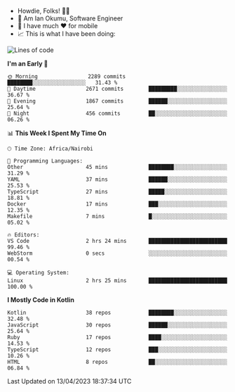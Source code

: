 
* Howdie, Folks! 👋🤓
* 🤪 Am Ian Okumu, Software Engineer
* 📱 I have much ❤️ for mobile
* 📈 This is what I have been doing:
  
<!-- <a href="https://otsembo.github.io/OtsemboPortfolio/" style="margin-right:.5%; margin-top=.5%;">
  <img align="center" src="https://github-readme-stats.vercel.app/api/top-langs/?username=otsembo&layout=compact" />
</a> -->

<!--START_SECTION:waka-->
![Lines of code](https://img.shields.io/badge/From%20Hello%20World%20I%27ve%20Written-5.9%20million%20lines%20of%20code-blue)

**I'm an Early 🐤** 

```text
🌞 Morning                2289 commits        ████████░░░░░░░░░░░░░░░░░   31.43 % 
🌆 Daytime                2671 commits        █████████░░░░░░░░░░░░░░░░   36.67 % 
🌃 Evening                1867 commits        ██████░░░░░░░░░░░░░░░░░░░   25.64 % 
🌙 Night                  456 commits         ██░░░░░░░░░░░░░░░░░░░░░░░   06.26 % 
```


📊 **This Week I Spent My Time On** 

```text
🕑︎ Time Zone: Africa/Nairobi

💬 Programming Languages: 
Other                    45 mins             ████████░░░░░░░░░░░░░░░░░   31.29 % 
YAML                     37 mins             ██████░░░░░░░░░░░░░░░░░░░   25.53 % 
TypeScript               27 mins             █████░░░░░░░░░░░░░░░░░░░░   18.81 % 
Docker                   17 mins             ███░░░░░░░░░░░░░░░░░░░░░░   12.35 % 
Makefile                 7 mins              █░░░░░░░░░░░░░░░░░░░░░░░░   05.02 % 

🔥 Editors: 
VS Code                  2 hrs 24 mins       █████████████████████████   99.46 % 
WebStorm                 0 secs              ░░░░░░░░░░░░░░░░░░░░░░░░░   00.54 % 

💻 Operating System: 
Linux                    2 hrs 25 mins       █████████████████████████   100.00 % 
```

**I Mostly Code in Kotlin** 

```text
Kotlin                   38 repos            ████████░░░░░░░░░░░░░░░░░   32.48 % 
JavaScript               30 repos            ██████░░░░░░░░░░░░░░░░░░░   25.64 % 
Ruby                     17 repos            ████░░░░░░░░░░░░░░░░░░░░░   14.53 % 
TypeScript               12 repos            ███░░░░░░░░░░░░░░░░░░░░░░   10.26 % 
HTML                     8 repos             ██░░░░░░░░░░░░░░░░░░░░░░░   06.84 % 
```




 Last Updated on 13/04/2023 18:37:34 UTC
<!--END_SECTION:waka-->

<br />
<br />
<br />
<br />
<br />
  
  </div>
<!---
otsembo/otsembo is a ✨ special ✨ repository because its `README.md` (this file) appears on your GitHub profile.
You can click the Preview link to take a look at your changes.
--->
